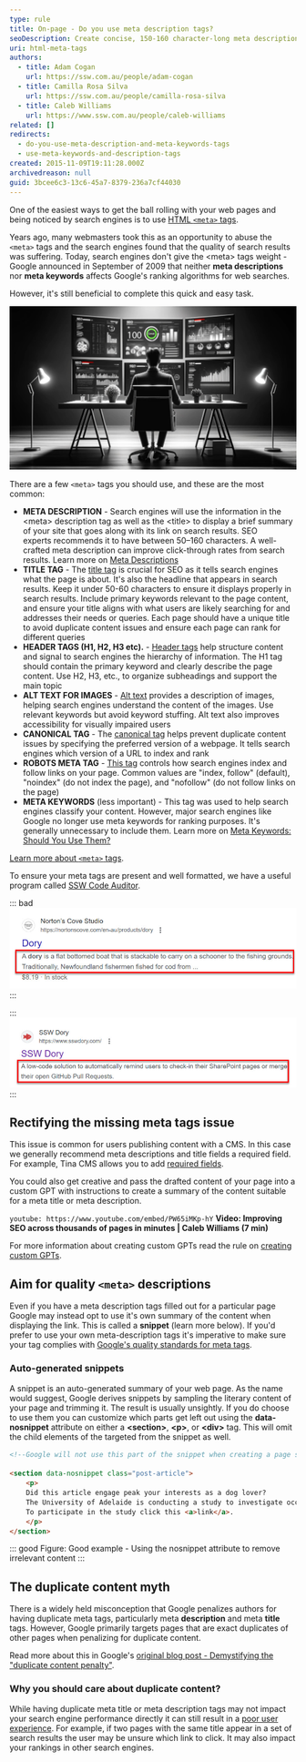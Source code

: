 ```yaml
---
type: rule
title: On-page - Do you use meta description tags?
seoDescription: Create concise, 150-160 character-long meta descriptions that includes primary keywords and reflects user intent.
uri: html-meta-tags
authors:
  - title: Adam Cogan
    url: https://ssw.com.au/people/adam-cogan
  - title: Camilla Rosa Silva
    url: https://ssw.com.au/people/camilla-rosa-silva
  - title: Caleb Williams
    url: https://www.ssw.com.au/people/caleb-williams
related: []
redirects:
  - do-you-use-meta-description-and-meta-keywords-tags
  - use-meta-keywords-and-description-tags
created: 2015-11-09T19:11:28.000Z
archivedreason: null
guid: 3bcee6c3-13c6-45a7-8379-236a7cf44030
---
```


One of the easiest ways to get the ball rolling with your web pages and being noticed by search engines is to use [HTML `<meta>` tags](https://www.w3schools.com/tags/tag_meta.asp).

Years ago, many webmasters took this as an opportunity to abuse the `<meta>` tags and the search engines found that the quality of search results was suffering. Today, search engines don't give the &lt;meta&gt; tags weight - Google announced in September of 2009 that neither **meta descriptions** nor **meta keywords** affects Google's ranking algorithms for web searches.

However, it's still beneficial to complete this quick and easy task.

<!--endintro-->

![Figure: An SEO expert hard at work](seo_expert.jpg)

There are a few `<meta>` tags you should use, and these are the most common:

* **META DESCRIPTION** - Search engines will use the information in the &lt;meta&gt; description tag as well as the &lt;title&gt; to display a brief summary of your site that goes along with its link on search results. SEO experts recommends it to have between 50–160 characters. A well-crafted meta description can improve click-through rates from search results. Learn more on [Meta Descriptions](https://moz.com/learn/seo/meta-description)
* **TITLE TAG** - The [title tag](https://www.semrush.com/blog/title-tag/) is crucial for SEO as it tells search engines what the page is about. It's also the headline that appears in search results. Keep it under 50-60 characters to ensure it displays properly in search results. Include primary keywords relevant to the page content, and ensure your title aligns with what users are likely searching for and addresses their needs or queries. Each page should have a unique title to avoid duplicate content issues and ensure each page can rank for different queries
* **HEADER TAGS (H1, H2, H3 etc).** - [Header tags](https://www.semrush.com/blog/header-tag/) help structure content and signal to search engines the hierarchy of information. The H1 tag should contain the primary keyword and clearly describe the page content. Use H2, H3, etc., to organize subheadings and support the main topic
* **ALT TEXT FOR IMAGES** - [Alt text](https://www.semrush.com/blog/alt-text/) provides a description of images, helping search engines understand the content of the images. Use relevant keywords but avoid keyword stuffing. Alt text also improves accessibility for visually impaired users
* **CANONICAL TAG** - The [canonical tag](https://www.semrush.com/blog/canonical-url-guide/) helps prevent duplicate content issues by specifying the preferred version of a webpage. It tells search engines which version of a URL to index and rank
* **ROBOTS META TAG** - [This tag](https://www.semrush.com/blog/beginners-guide-robots-txt/) controls how search engines index and follow links on your page. Common values are "index, follow" (default), "noindex" (do not index the page), and "nofollow" (do not follow links on the page)
* **META KEYWORDS** (less important) - This tag was used to help search engines classify your content. However, major search engines like Google no longer use meta keywords for ranking purposes. It's generally unnecessary to include them. Learn more on [Meta Keywords: Should You Use Them?](https://www.semrush.com/blog/meta-keywords/)

[Learn more about `<meta>` tags](https://www.w3schools.com/tags/tag_meta.asp).

To ensure your meta tags are present and well formatted, we have a useful program called [SSW Code Auditor](https://codeauditor.com).

::: bad
![Figure: Bad example - Website with a missing meta description tag](dorybadmetadescription.jpg)
:::

:::
![Figure: Good example - SSW Dory's website has a meta description tag](metadescriptionsswdory.jpg)
:::

## Rectifying the missing meta tags issue

This issue is common for users publishing content with a CMS. In this case we generally recommend meta descriptions and title fields a required field. For example, Tina CMS allows you to add [required fields](https://tina.io/docs/reference/fields/#definition).

You could also get creative and pass the drafted content of your page into a custom GPT with instructions to create a summary of the content suitable for a meta title or meta description.

`youtube: https://www.youtube.com/embed/PW65iMKp-hY`
**Video: Improving SEO across thousands of pages in minutes | Caleb Williams (7 min)**

For more information about creating custom GPTs read the rule on [creating custom GPTs](/create-gpts/).

## Aim for quality `<meta>` descriptions

Even if you have a meta description tags filled out for a particular page Google may instead opt to use it's own summary of the content when displaying the link. This is called a **snippet** (learn more below). If you'd prefer to use your own meta-description tags it's imperative to make sure your tag complies with [Google's quality standards for meta tags](https://developers.google.com/search/docs/appearance/snippet#use-quality-descriptions).

### Auto-generated snippets

A snippet is an auto-generated summary of your web page. As the name would suggest, Google derives snippets by sampling the literary content of your page and trimming it. The result is usually unsightly. If you do choose to use them you can customize which parts get left out using the **data-nosnippet** attribute on either a **\<section\>**, **\<p\>**, or **\<div\>** tag. This will omit the child elements of the targeted from the snippet as well.

```html
<!--Google will not use this part of the snippet when creating a page snippet-->

<section data-nosnippet class="post-article">
    <p>
    Did this article engage peak your interests as a dog lover? 
    The University of Adelaide is conducting a study to investigate occurences of methemoglobinemia in Pomeranians. 
    To participate in the study click this <a>link</a>.
    </p>
</section>
```

::: good
Figure: Good example - Using the nosnippet attribute to remove irrelevant content
:::

## The duplicate content myth

There is a widely held misconception that Google penalizes authors for having duplicate meta tags, particularly meta **description** and meta **title** tags. However, Google primarily targets pages that are exact duplicates of other pages when penalizing for duplicate content.

Read more about this in Google's [original blog post - Demystifying the "duplicate content penalty"](https://developers.google.com/search/blog/2008/09/demystifying-duplicate-content-penalty).

### Why you should care about duplicate content?

While having duplicate meta title or meta description tags may not impact your search engine performance directly it can still result in a [poor user experience](https://www.semrush.com/blog/duplicate-meta-descriptions/). For example, if two pages with the same title appear in a set of search results the user may be unsure which link to click. It may also impact your rankings in other search engines.
